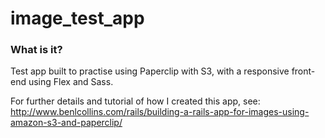 # image_test_app

### What is it?

Test app built to practise using Paperclip with S3, with a responsive front-end using Flex and Sass.

For further details and tutorial of how I created this app, see: http://www.benlcollins.com/rails/building-a-rails-app-for-images-using-amazon-s3-and-paperclip/
